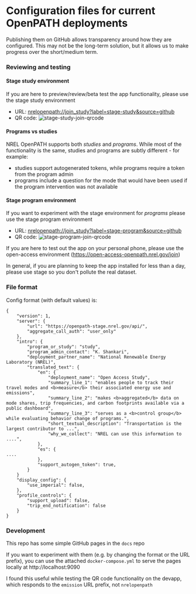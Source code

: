 # Configuration files for current OpenPATH deployments

Publishing them on GitHub allows transparency around how they are configured.
This may not be the long-term solution, but it allows us to make progress over the short/medium term.

### Reviewing and testing

#### Stage study environment

If you are here to preview/review/beta test the app functionality, please use the stage study environment
 - URL: [nrelopenpath://join_study?label=stage-study&source=github](nrelopenpath://join_study?label=stage-study&source=github)
 - QR code: ![stage-study-join-qrcode](https://raw.githubusercontent.com/e-mission/nrel-openpath-deploy-configs/main/qr_code_images/stage-study-join.png)

#### Programs vs studies

NREL OpenPATH supports both _studies_ and _programs_. While most of the functionality is the same, studies and programs are subtly different - for example:
- studies support autogenerated tokens, while programs require a token from the program admin
- programs include a question for the mode that would have been used if the program intervention was not available

#### Stage program environment

If you want to experiment with the stage environment for _programs_ please use the stage program environment
 - URL: [nrelopenpath://join_study?label=stage-program&source=github](nrelopenpath://join_study?label=stage-program&source=github)
 - QR code: ![stage-program-join-qrcode](https://raw.githubusercontent.com/e-mission/nrel-openpath-deploy-configs/main/qr_code_images/stage-program-join.png)

If you are here to test out the app on your personal phone, please use the open-access environment (https://open-access-openpath.nrel.gov/join)

In general, if you are planning to keep the app installed for less than a day, please use stage so you don't pollute the real dataset.

### File format

Config format (with default values) is:

```
{
    "version": 1,
    "server": {
        "url": "https://openpath-stage.nrel.gov/api/",
        "aggregate_call_auth": "user_only"
    },
    "intro": {
        "program_or_study": "study",
        "program_admin_contact": "K. Shankari",
        "deployment_partner_name": "National Renewable Energy Laboratory (NREL)",
        "translated_text": {
            "en": {
                "deployment_name": "Open Access Study",
                "summary_line_1": "enables people to track their travel modes and <b>measure</b> their associated energy use and emissions",
                "summary_line_2": "makes <b>aggregated</b> data on mode shares, trip frequencies, and carbon footprints available via a public dashboard",
                "summary_line_3": "serves as a <b>control group</b> while evaluating behavior change of programs.",
                "short_textual_description": "Transportation is the largest contributor to ...",
                "why_we_collect": "NREL can use this information to ....",
            },
            "es": {
....
            },
            "support_autogen_token": true,
        }
    }
    "display_config": {
        "use_imperial": false,
    },
    "profile_controls": {
        "support_upload": false,
        "trip_end_notification": false
    }
}
```

### Development

This repo has some simple GitHub pages in the `docs` repo

If you want to experiment with them (e.g. by changing the format or the URL
prefix), you can use the attached `docker-compose.yml` to serve the pages
locally at http://localhost:9090

I found this useful while testing the QR code functionality on the devapp,
which responds to the `emission` URL prefix, not `nrelopenpath`
